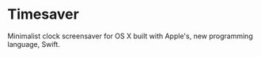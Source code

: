 Timesaver
=========

Minimalist clock screensaver for OS X built with Apple's, new programming language, Swift.
